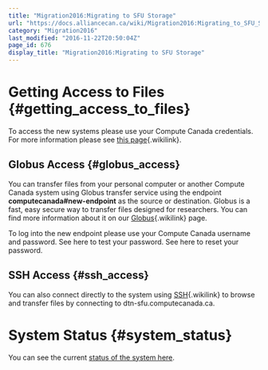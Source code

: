 ```yaml
---
title: "Migration2016:Migrating to SFU Storage"
url: "https://docs.alliancecan.ca/wiki/Migration2016:Migrating_to_SFU_Storage"
category: "Migration2016"
last_modified: "2016-11-22T20:50:04Z"
page_id: 676
display_title: "Migration2016:Migrating to SFU Storage"
---
```


# Getting Access to Files {#getting_access_to_files}

To access the new systems please use your Compute Canada credentials. For more information please see [this page](https://docs.alliancecan.ca/Migration2016:User_Accounts_and_Groups "this page"){.wikilink}.

## Globus Access {#globus_access}

You can transfer files from your personal computer or another Compute Canada system using Globus transfer service using the endpoint **computecanada#new-endpoint** as the source or destination. Globus is a fast, easy secure way to transfer files designed for researchers. You can find more information about it on our [Globus](https://docs.alliancecan.ca/Globus "Globus"){.wikilink} page.

To log into the new endpoint please use your Compute Canada username and password. See here to test your password. See here to reset your password.

## SSH Access {#ssh_access}

You can also connect directly to the system using [SSH](https://docs.alliancecan.ca/SSH "SSH"){.wikilink} to browse and transfer files by connecting to dtn-sfu.computecanada.ca.

# System Status {#system_status}

You can see the current [status of the system here](https://www.westgrid.ca/support/system_status).
